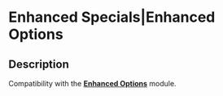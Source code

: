 # Enhanced Specials|Enhanced Options

## Description
Compatibility with the [**Enhanced Options**](https://github.com/ocmod-space/ocmod-enhanced-options) module.
